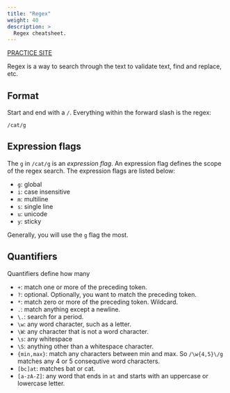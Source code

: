 ```yaml
---
title: "Regex"
weight: 40
description: >
  Regex cheatsheet.
---
```

[PRACTICE SITE](https://regexr.com/)

Regex is a way to search through the text to validate text, find and replace, etc.

## Format

Start and end with a `/`. Everything within the forward slash is the regex:

```
/cat/g
```

## Expression flags

The `g` in `/cat/g` is an _expression flag_. An expression flag defines the scope of the regex search. The expression flags are listed below:
- `g`: global
- `i`: case insensitive
- `m`: multiline
- `s`: single line
- `u`: unicode
- `y`: sticky

Generally, you will use the `g` flag the most.

## Quantifiers

Quantifiers define how many 
- `+`: match one or more of the preceding token.
- `?`: optional. Optionally, you want to match the preceding token.
- `*`: match zero or more of the preceding token. Wildcard.
- `.`: match anything except a newline.
- `\.`: search for a period.
- `\w`: any word character, such as a letter.
- `\W`: any character that is not a word character.
- `\s`: any whitespace
- `\S`: anything other than a whitespace character.
- `{min,max}`: match any characters between min and max. So `/\w{4,5}\/g` matches any 4 or 5 consequtive word characters.
- `[bc]at`: matches bat or cat. 
- `[a-zA-Z]`: any word that ends in `at` and starts with an uppercase or lowercase letter.